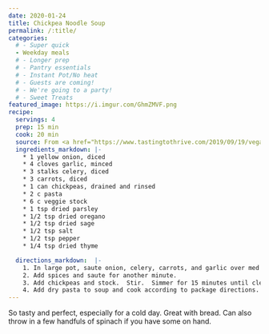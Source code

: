 ```yaml
---
date: 2020-01-24
title: Chickpea Noodle Soup
permalink: /:title/
categories:
  # - Super quick
  - Weekday meals
  # - Longer prep
  # - Pantry essentials
  # - Instant Pot/No heat
  # - Guests are coming!
  # - We're going to a party!
  # - Sweet Treats
featured_image: https://i.imgur.com/GhmZMVF.png
recipe:
  servings: 4
  prep: 15 min
  cook: 20 min
  source: From <a href="https://www.tastingtothrive.com/2019/09/19/vegan-chickpea-noodle-soup/">Tasting to Thrive</a>
  ingredients_markdown: |-
    * 1 yellow onion, diced
    * 4 cloves garlic, minced
    * 3 stalks celery, diced
    * 3 carrots, diced
    * 1 can chickpeas, drained and rinsed
    * 2 c pasta
    * 6 c veggie stock
    * 1 tsp dried parsley
    * 1/2 tsp dried oregano
    * 1/2 tsp dried sage
    * 1/2 tsp salt
    * 1/2 tsp pepper
    * 1/4 tsp dried thyme

  directions_markdown:  |-
    1. In large pot, saute onion, celery, carrots, and garlic over med heat for 5 min, until onion is translucent.
    2. Add spices and saute for another minute.
    3. Add chickpeas and stock.  Stir.  Simmer for 15 minutes until clery and carrots have softened.
    4. Add dry pasta to soup and cook according to package directions.
---
```

So tasty and perfect, especially for a cold day.  Great with bread.  Can also throw in a few handfuls of spinach if you have some on hand.
